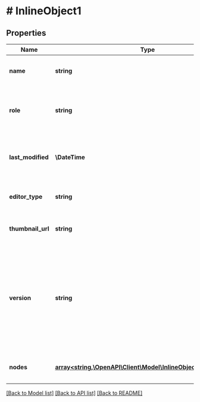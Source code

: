 # # InlineObject1

## Properties

Name | Type | Description | Notes
------------ | ------------- | ------------- | -------------
**name** | **string** | The name of the file as it appears in the editor. |
**role** | **string** | The role of the user making the API request in relation to the file. |
**last_modified** | **\DateTime** | The UTC ISO 8601 time at which the file was last modified. |
**editor_type** | **string** | The type of editor associated with this file. |
**thumbnail_url** | **string** | A URL to a thumbnail image of the file. |
**version** | **string** | The version number of the file. This number is incremented when a file is modified and can be used to check if the file has changed between requests. |
**nodes** | [**array<string,\OpenAPI\Client\Model\InlineObject1NodesValue>**](InlineObject1NodesValue.md) | A mapping from node IDs to node metadata. |

[[Back to Model list]](../../README.md#models) [[Back to API list]](../../README.md#endpoints) [[Back to README]](../../README.md)
